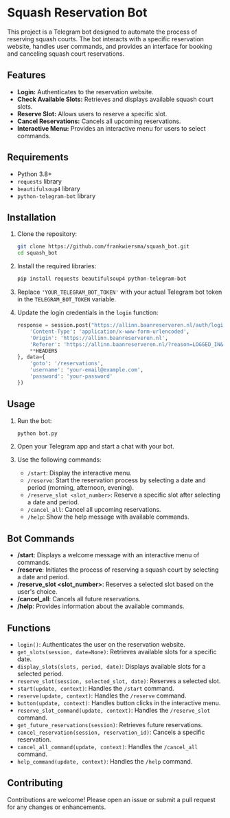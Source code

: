 # Squash Reservation Bot

This project is a Telegram bot designed to automate the process of reserving squash courts. The bot interacts with a specific reservation website, handles user commands, and provides an interface for booking and canceling squash court reservations.

## Features

- **Login:** Authenticates to the reservation website.
- **Check Available Slots:** Retrieves and displays available squash court slots.
- **Reserve Slot:** Allows users to reserve a specific slot.
- **Cancel Reservations:** Cancels all upcoming reservations.
- **Interactive Menu:** Provides an interactive menu for users to select commands.

## Requirements

- Python 3.8+
- `requests` library
- `beautifulsoup4` library
- `python-telegram-bot` library

## Installation

1. Clone the repository:
    ```sh
    git clone https://github.com/frankwiersma/squash_bot.git
    cd squash_bot
    ```

2. Install the required libraries:
    ```sh
    pip install requests beautifulsoup4 python-telegram-bot
    ```

3. Replace `'YOUR_TELEGRAM_BOT_TOKEN'` with your actual Telegram bot token in the `TELEGRAM_BOT_TOKEN` variable.

4. Update the login credentials in the `login` function:
    ```python
    response = session.post("https://allinn.baanreserveren.nl/auth/login", headers={
        'Content-Type': 'application/x-www-form-urlencoded',
        'Origin': 'https://allinn.baanreserveren.nl',
        'Referer': 'https://allinn.baanreserveren.nl/?reason=LOGGED_IN&goto=%2Freservations',
        **HEADERS
    }, data={
        'goto': '/reservations',
        'username': 'your-email@example.com',
        'password': 'your-password'
    })
    ```

## Usage

1. Run the bot:
    ```sh
    python bot.py
    ```

2. Open your Telegram app and start a chat with your bot.

3. Use the following commands:
    - `/start`: Display the interactive menu.
    - `/reserve`: Start the reservation process by selecting a date and period (morning, afternoon, evening).
    - `/reserve_slot <slot_number>`: Reserve a specific slot after selecting a date and period.
    - `/cancel_all`: Cancel all upcoming reservations.
    - `/help`: Show the help message with available commands.

## Bot Commands

- **/start**: Displays a welcome message with an interactive menu of commands.
- **/reserve**: Initiates the process of reserving a squash court by selecting a date and period.
- **/reserve_slot <slot_number>**: Reserves a selected slot based on the user's choice.
- **/cancel_all**: Cancels all future reservations.
- **/help**: Provides information about the available commands.

## Functions

- `login()`: Authenticates the user on the reservation website.
- `get_slots(session, date=None)`: Retrieves available slots for a specific date.
- `display_slots(slots, period, date)`: Displays available slots for a selected period.
- `reserve_slot(session, selected_slot, date)`: Reserves a selected slot.
- `start(update, context)`: Handles the `/start` command.
- `reserve(update, context)`: Handles the `/reserve` command.
- `button(update, context)`: Handles button clicks in the interactive menu.
- `reserve_slot_command(update, context)`: Handles the `/reserve_slot` command.
- `get_future_reservations(session)`: Retrieves future reservations.
- `cancel_reservation(session, reservation_id)`: Cancels a specific reservation.
- `cancel_all_command(update, context)`: Handles the `/cancel_all` command.
- `help_command(update, context)`: Handles the `/help` command.

## Contributing

Contributions are welcome! Please open an issue or submit a pull request for any changes or enhancements.

